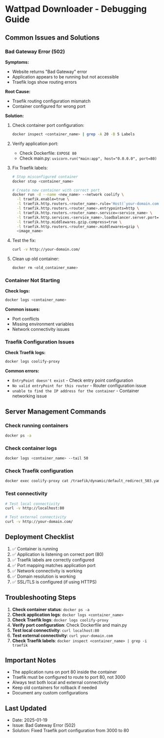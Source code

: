 # Wattpad Downloader - Debugging Guide

## Common Issues and Solutions

### Bad Gateway Error (502)

**Symptoms:**
- Website returns "Bad Gateway" error
- Application appears to be running but not accessible
- Traefik logs show routing errors

**Root Cause:**
- Traefik routing configuration mismatch
- Container configured for wrong port

**Solution:**
1. Check container port configuration:
   ```bash
   docker inspect <container_name> | grep -A 20 -B 5 Labels
   ```

2. Verify application port:
   - Check Dockerfile: `EXPOSE 80`
   - Check main.py: `uvicorn.run("main:app", host="0.0.0.0", port=80)`

3. Fix Traefik labels:
   ```bash
   # Stop misconfigured container
   docker stop <container_name>
   
   # Create new container with correct port
   docker run -d --name <new_name> --network coolify \
     -l traefik.enable=true \
     -l traefik.http.routers.<router_name>.rule='Host(`your-domain.com`) && PathPrefix(`/`)' \
     -l traefik.http.routers.<router_name>.entrypoints=http \
     -l traefik.http.routers.<router_name>.service=<service_name> \
     -l traefik.http.services.<service_name>.loadbalancer.server.port=80 \
     -l traefik.http.middlewares.gzip.compress=true \
     -l traefik.http.routers.<router_name>.middlewares=gzip \
     <image_name>
   ```

4. Test the fix:
   ```bash
   curl -v http://your-domain.com/
   ```

5. Clean up old container:
   ```bash
   docker rm <old_container_name>
   ```

### Container Not Starting

**Check logs:**
```bash
docker logs <container_name>
```

**Common issues:**
- Port conflicts
- Missing environment variables
- Network connectivity issues

### Traefik Configuration Issues

**Check Traefik logs:**
```bash
docker logs coolify-proxy
```

**Common errors:**
- `EntryPoint doesn't exist` - Check entry point configuration
- `No valid entryPoint for this router` - Router configuration issue
- `unable to find the IP address for the container` - Container networking issue

## Server Management Commands

### Check running containers
```bash
docker ps -a
```

### Check container logs
```bash
docker logs <container_name> --tail 50
```

### Check Traefik configuration
```bash
docker exec coolify-proxy cat /traefik/dynamic/default_redirect_503.yaml
```

### Test connectivity
```bash
# Test local connectivity
curl -v http://localhost:80

# Test external connectivity
curl -v http://your-domain.com/
```

## Deployment Checklist

1. ✅ Container is running
2. ✅ Application is listening on correct port (80)
3. ✅ Traefik labels are correctly configured
4. ✅ Port mapping matches application port
5. ✅ Network connectivity is working
6. ✅ Domain resolution is working
7. ✅ SSL/TLS is configured (if using HTTPS)

## Troubleshooting Steps

1. **Check container status**: `docker ps -a`
2. **Check application logs**: `docker logs <container_name>`
3. **Check Traefik logs**: `docker logs coolify-proxy`
4. **Verify port configuration**: Check Dockerfile and main.py
5. **Test local connectivity**: `curl localhost:80`
6. **Test external connectivity**: `curl your-domain.com`
7. **Check Traefik labels**: `docker inspect <container_name> | grep -i traefik`

## Important Notes

- The application runs on port 80 inside the container
- Traefik must be configured to route to port 80, not 3000
- Always test both local and external connectivity
- Keep old containers for rollback if needed
- Document any custom configurations

## Last Updated
- Date: 2025-01-19
- Issue: Bad Gateway Error (502)
- Solution: Fixed Traefik port configuration from 3000 to 80
